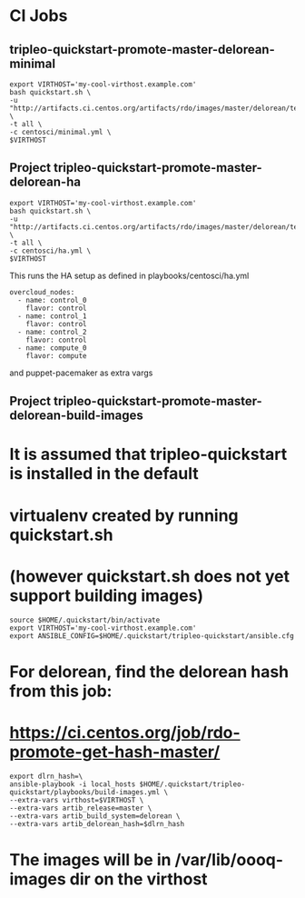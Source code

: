 CI Jobs
=======


tripleo-quickstart-promote-master-delorean-minimal
--------------------------------------------------


    export VIRTHOST='my-cool-virthost.example.com'
    bash quickstart.sh \
    -u "http://artifacts.ci.centos.org/artifacts/rdo/images/master/delorean/testing/undercloud.qcow2" \
    -t all \
    -c centosci/minimal.yml \
    $VIRTHOST
    


Project tripleo-quickstart-promote-master-delorean-ha
-----------------------------------------------------

    export VIRTHOST='my-cool-virthost.example.com'
    bash quickstart.sh \
    -u "http://artifacts.ci.centos.org/artifacts/rdo/images/master/delorean/testing/undercloud.qcow2" \
    -t all \
    -c centosci/ha.yml \
    $VIRTHOST

This runs the HA setup as defined in playbooks/centosci/ha.yml

    overcloud_nodes:
      - name: control_0
        flavor: control
      - name: control_1
        flavor: control
      - name: control_2
        flavor: control
      - name: compute_0
        flavor: compute

and puppet-pacemaker as extra vargs



Project tripleo-quickstart-promote-master-delorean-build-images
---------------------------------------------------------------

# It is assumed that tripleo-quickstart is installed in the default
# virtualenv created by running quickstart.sh
# (however quickstart.sh does not yet support building images)

    source $HOME/.quickstart/bin/activate
    export VIRTHOST='my-cool-virthost.example.com'
    export ANSIBLE_CONFIG=$HOME/.quickstart/tripleo-quickstart/ansible.cfg

# For delorean, find the delorean hash from this job:
# https://ci.centos.org/job/rdo-promote-get-hash-master/

    export dlrn_hash=\
    ansible-playbook -i local_hosts $HOME/.quickstart/tripleo-quickstart/playbooks/build-images.yml \
    --extra-vars virthost=$VIRTHOST \
    --extra-vars artib_release=master \
    --extra-vars artib_build_system=delorean \
    --extra-vars artib_delorean_hash=$dlrn_hash

# The images will be in /var/lib/oooq-images dir on the virthost